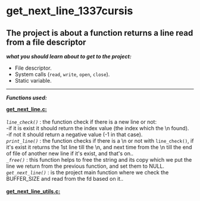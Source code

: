 # get_next_line_1337cursis
The project is about a function returns a line read from a file descriptor
------------------------------------------------------------------------
***what you should learn about to get to the project:***
- File descriptor.
- System calls (`read`, `write`, `open`, `close`).
- Static variable.

------------------------------------------------------------------------

***Functions used:***

**<a href="https://github.com/UNES01/get_next_line_1337cursis/blob/main/get_next_line.c">get_next_line.c:</a>**<br><br>
*`line_check()`* : the function check if there is a new line or not:<br>
	                -if it is exist it should return the index value (the index which the \n found).<br>
	                -if not it should return a negative value (-1 in that case).<br>
*`print_line()`* : the function checks if there is a \n or not with `line_check()`, if it's exist it returns the 1st line till the \n, and next time from the \n till the end of file of another new line if it's exist, and that's on..<br>
*`_free()`* : this function helps to free the string and its copy which we put the line we return from the previous function, and set them to NULL.<br>
*`get_next_line()`* : is the project main function where we check the BUFFER_SIZE and read from the fd based on it..<br><br>
**<a href="https://github.com/UNES01/get_next_line_1337cursis/blob/main/get_next_line_utils.c">get_next_line_utils.c:</a>**<br><br>

